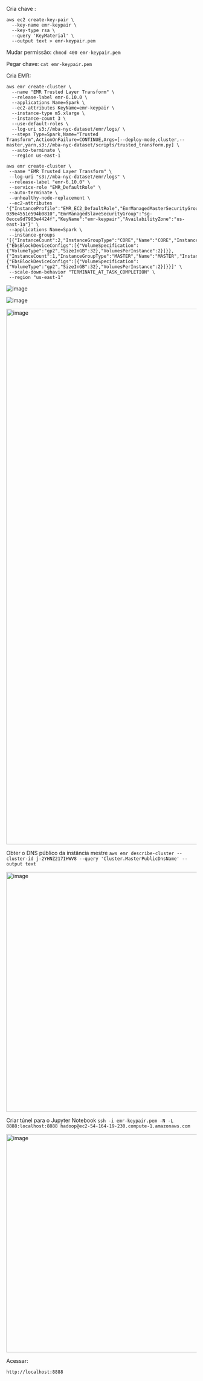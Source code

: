 Cria chave :

```
aws ec2 create-key-pair \
  --key-name emr-keypair \
  --key-type rsa \
  --query 'KeyMaterial' \
  --output text > emr-keypair.pem

```
Mudar permissão:
```chmod 400 emr-keypair.pem```

Pegar chave:
```cat emr-keypair.pem```



Cria EMR:
```
aws emr create-cluster \
  --name "EMR Trusted Layer Transform" \
  --release-label emr-6.10.0 \
  --applications Name=Spark \
  --ec2-attributes KeyName=emr-keypair \
  --instance-type m5.xlarge \
  --instance-count 3 \
  --use-default-roles \
  --log-uri s3://mba-nyc-dataset/emr/logs/ \
  --steps Type=Spark,Name="Trusted Transform",ActionOnFailure=CONTINUE,Args=[--deploy-mode,cluster,--master,yarn,s3://mba-nyc-dataset/scripts/trusted_transform.py] \
  --auto-terminate \
  --region us-east-1
```
```
aws emr create-cluster \
 --name "EMR Trusted Layer Transform" \
 --log-uri "s3://mba-nyc-dataset/emr/logs" \
 --release-label "emr-6.10.0" \
 --service-role "EMR_DefaultRole" \
 --auto-terminate \
 --unhealthy-node-replacement \
 --ec2-attributes '{"InstanceProfile":"EMR_EC2_DefaultRole","EmrManagedMasterSecurityGroup":"sg-039e4551e594b0810","EmrManagedSlaveSecurityGroup":"sg-0ecce9d7903e4424f","KeyName":"emr-keypair","AvailabilityZone":"us-east-1a"}' \
 --applications Name=Spark \
 --instance-groups '[{"InstanceCount":2,"InstanceGroupType":"CORE","Name":"CORE","InstanceType":"m5.xlarge","EbsConfiguration":{"EbsBlockDeviceConfigs":[{"VolumeSpecification":{"VolumeType":"gp2","SizeInGB":32},"VolumesPerInstance":2}]}},{"InstanceCount":1,"InstanceGroupType":"MASTER","Name":"MASTER","InstanceType":"m5.xlarge","EbsConfiguration":{"EbsBlockDeviceConfigs":[{"VolumeSpecification":{"VolumeType":"gp2","SizeInGB":32},"VolumesPerInstance":2}]}}]' \
 --scale-down-behavior "TERMINATE_AT_TASK_COMPLETION" \
 --region "us-east-1"
 ```

![image](https://github.com/user-attachments/assets/69b88428-a57c-47ce-a352-ff816deabfcb)

![image](https://github.com/user-attachments/assets/2b2b7229-cec8-4ad8-8bba-1b4346404366)

<img width="1416" alt="image" src="https://github.com/user-attachments/assets/2251afed-10c2-4fb7-8009-8a943a139c05" />


Obter o DNS público da instância mestre
```aws emr describe-cluster --cluster-id j-2YHNZ217IHWV8 --query 'Cluster.MasterPublicDnsName' --output text```


<img width="634" alt="image" src="https://github.com/user-attachments/assets/58c0a5fb-3235-4f0a-8a43-b723584b0294" />

Criar túnel para o Jupyter Notebook
```ssh -i emr-keypair.pem -N -L 8888:localhost:8888 hadoop@ec2-54-164-19-230.compute-1.amazonaws.com```


<img width="577" alt="image" src="https://github.com/user-attachments/assets/0bbe3cf5-d682-492e-8810-1c0b2507fee4" />

Acessar:

```http://localhost:8888```

